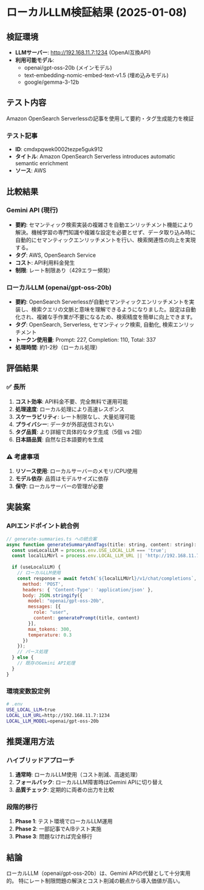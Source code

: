 # ローカルLLM検証結果 (2025-01-08)

## 検証環境
- **LLMサーバー**: http://192.168.11.7:1234 (OpenAI互換API)
- **利用可能モデル**:
  - openai/gpt-oss-20b (メインモデル)
  - text-embedding-nomic-embed-text-v1.5 (埋め込みモデル)
  - google/gemma-3-12b

## テスト内容
Amazon OpenSearch Serverlessの記事を使用して要約・タグ生成能力を検証

### テスト記事
- **ID**: cmdxpqwek0002tezpe5guk912
- **タイトル**: Amazon OpenSearch Serverless introduces automatic semantic enrichment
- **ソース**: AWS

## 比較結果

### Gemini API (現行)
- **要約**: セマンティック検索実装の複雑さを自動エンリッチメント機能により解決。機械学習の専門知識や複雑な設定を必要とせず、データ取り込み時に自動的にセマンティックエンリッチメントを行い、検索関連性の向上を実現する。
- **タグ**: AWS, OpenSearch Service
- **コスト**: API利用料金発生
- **制限**: レート制限あり（429エラー頻発）

### ローカルLLM (openai/gpt-oss-20b)
- **要約**: OpenSearch Serverlessが自動セマンティックエンリッチメントを実装し、検索クエリの文脈と意味を理解できるようになりました。設定は自動化され、複雑な手作業が不要になるため、検索精度を簡単に向上できます。
- **タグ**: OpenSearch, Serverless, セマンティック検索, 自動化, 検索エンリッチメント
- **トークン使用量**: Prompt: 227, Completion: 110, Total: 337
- **処理時間**: 約1-2秒（ローカル処理）

## 評価結果

### ✅ 長所
1. **コスト効率**: API料金不要、完全無料で運用可能
2. **処理速度**: ローカル処理により高速レスポンス
3. **スケーラビリティ**: レート制限なし、大量処理可能
4. **プライバシー**: データが外部送信されない
5. **タグ品質**: より詳細で具体的なタグ生成（5個 vs 2個）
6. **日本語品質**: 自然な日本語要約を生成

### ⚠️ 考慮事項
1. **リソース使用**: ローカルサーバーのメモリ/CPU使用
2. **モデル依存**: 品質はモデルサイズに依存
3. **保守**: ローカルサーバーの管理が必要

## 実装案

### APIエンドポイント統合例
```javascript
// generate-summaries.ts への統合案
async function generateSummaryAndTags(title: string, content: string): Promise<SummaryAndTags> {
  const useLocalLLM = process.env.USE_LOCAL_LLM === 'true';
  const localLLMUrl = process.env.LOCAL_LLM_URL || 'http://192.168.11.7:1234';
  
  if (useLocalLLM) {
    // ローカルLLM使用
    const response = await fetch(`${localLLMUrl}/v1/chat/completions`, {
      method: 'POST',
      headers: { 'Content-Type': 'application/json' },
      body: JSON.stringify({
        model: "openai/gpt-oss-20b",
        messages: [{
          role: "user",
          content: generatePrompt(title, content)
        }],
        max_tokens: 300,
        temperature: 0.3
      })
    });
    // パース処理
  } else {
    // 既存のGemini API処理
  }
}
```

### 環境変数設定例
```bash
# .env
USE_LOCAL_LLM=true
LOCAL_LLM_URL=http://192.168.11.7:1234
LOCAL_LLM_MODEL=openai/gpt-oss-20b
```

## 推奨運用方法

### ハイブリッドアプローチ
1. **通常時**: ローカルLLM使用（コスト削減、高速処理）
2. **フォールバック**: ローカルLLM障害時はGemini APIに切り替え
3. **品質チェック**: 定期的に両者の出力を比較

### 段階的移行
1. **Phase 1**: テスト環境でローカルLLM運用
2. **Phase 2**: 一部記事でA/Bテスト実施
3. **Phase 3**: 問題なければ完全移行

## 結論
ローカルLLM（openai/gpt-oss-20b）は、Gemini APIの代替として十分実用的。
特にレート制限問題の解決とコスト削減の観点から導入価値が高い。